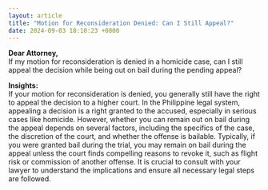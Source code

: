 ```yaml
---
layout: article
title: "Motion for Reconsideration Denied: Can I Still Appeal?"
date: 2024-09-03 18:10:23 +0800
---
```


<p><strong>Dear Attorney,</strong><br>If my motion for reconsideration is denied in a homicide case, can I still appeal the decision while being out on bail during the pending appeal?</p><p><strong>Insights:</strong><br>If your motion for reconsideration is denied, you generally still have the right to appeal the decision to a higher court. In the Philippine legal system, appealing a decision is a right granted to the accused, especially in serious cases like homicide. However, whether you can remain out on bail during the appeal depends on several factors, including the specifics of the case, the discretion of the court, and whether the offense is bailable. Typically, if you were granted bail during the trial, you may remain on bail during the appeal unless the court finds compelling reasons to revoke it, such as flight risk or commission of another offense. It is crucial to consult with your lawyer to understand the implications and ensure all necessary legal steps are followed.</p>